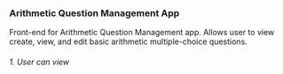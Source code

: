 ### Arithmetic Question Management App

Front-end for Arithmetic Question Management app.  Allows user to view create, view, and edit basic arithmetic multiple-choice questions.

###### 1. User can view
